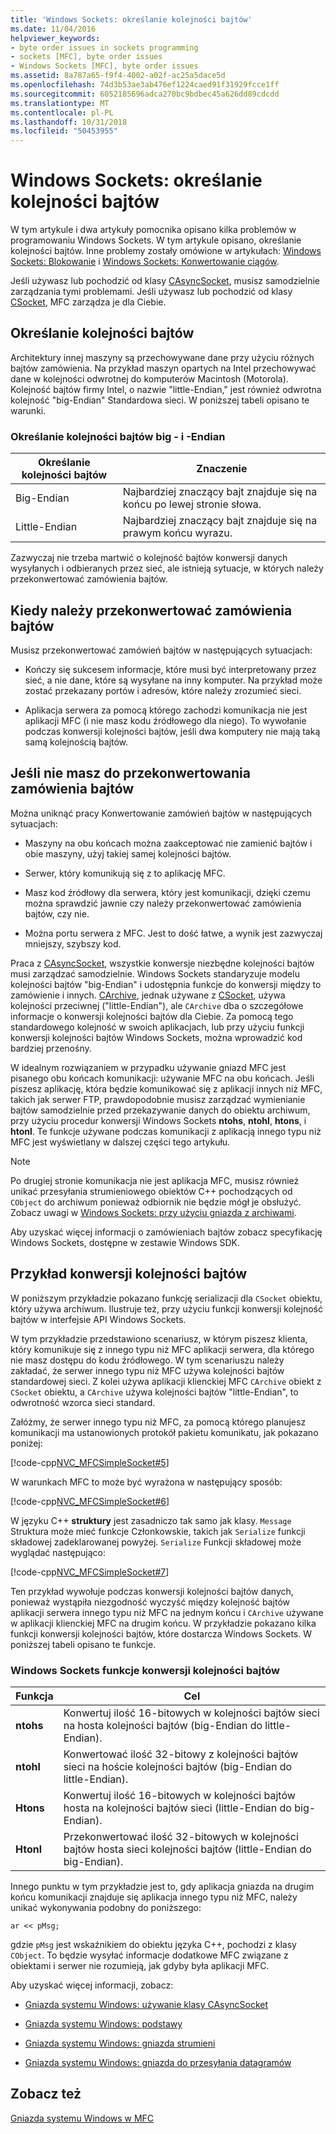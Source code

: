 ```yaml
---
title: 'Windows Sockets: określanie kolejności bajtów'
ms.date: 11/04/2016
helpviewer_keywords:
- byte order issues in sockets programming
- sockets [MFC], byte order issues
- Windows Sockets [MFC], byte order issues
ms.assetid: 8a787a65-f9f4-4002-a02f-ac25a5dace5d
ms.openlocfilehash: 74d3b53ae3ab476ef1224caed91f31929fcce1ff
ms.sourcegitcommit: 6052185696adca270bc9bdbec45a626dd89cdcdd
ms.translationtype: MT
ms.contentlocale: pl-PL
ms.lasthandoff: 10/31/2018
ms.locfileid: "50453955"
---
```

# <a name="windows-sockets-byte-ordering"></a>Windows Sockets: określanie kolejności bajtów

W tym artykule i dwa artykuły pomocnika opisano kilka problemów w programowaniu Windows Sockets. W tym artykule opisano, określanie kolejności bajtów. Inne problemy zostały omówione w artykułach: [Windows Sockets: Blokowanie](../mfc/windows-sockets-blocking.md) i [Windows Sockets: Konwertowanie ciągów](../mfc/windows-sockets-converting-strings.md).

Jeśli używasz lub pochodzić od klasy [CAsyncSocket](../mfc/reference/casyncsocket-class.md), musisz samodzielnie zarządzania tymi problemami. Jeśli używasz lub pochodzić od klasy [CSocket](../mfc/reference/csocket-class.md), MFC zarządza je dla Ciebie.

## <a name="byte-ordering"></a>Określanie kolejności bajtów

Architektury innej maszyny są przechowywane dane przy użyciu różnych bajtów zamówienia. Na przykład maszyn opartych na Intel przechowywać dane w kolejności odwrotnej do komputerów Macintosh (Motorola). Kolejność bajtów firmy Intel, o nazwie "little-Endian," jest również odwrotna kolejność "big-Endian" Standardowa sieci. W poniższej tabeli opisano te warunki.

### <a name="big--and-little-endian-byte-ordering"></a>Określanie kolejności bajtów big - i -Endian

|Określanie kolejności bajtów|Znaczenie|
|-------------------|-------------|
|Big-Endian|Najbardziej znaczący bajt znajduje się na końcu po lewej stronie słowa.|
|Little-Endian|Najbardziej znaczący bajt znajduje się na prawym końcu wyrazu.|

Zazwyczaj nie trzeba martwić o kolejność bajtów konwersji danych wysyłanych i odbieranych przez sieć, ale istnieją sytuacje, w których należy przekonwertować zamówienia bajtów.

## <a name="when-you-must-convert-byte-orders"></a>Kiedy należy przekonwertować zamówienia bajtów

Musisz przekonwertować zamówień bajtów w następujących sytuacjach:

- Kończy się sukcesem informacje, które musi być interpretowany przez sieć, a nie dane, które są wysyłane na inny komputer. Na przykład może zostać przekazany portów i adresów, które należy zrozumieć sieci.

- Aplikacja serwera za pomocą którego zachodzi komunikacja nie jest aplikacji MFC (i nie masz kodu źródłowego dla niego). To wywołanie podczas konwersji kolejności bajtów, jeśli dwa komputery nie mają taką samą kolejnością bajtów.

## <a name="when-you-do-not-have-to-convert-byte-orders"></a>Jeśli nie masz do przekonwertowania zamówienia bajtów

Można uniknąć pracy Konwertowanie zamówień bajtów w następujących sytuacjach:

- Maszyny na obu końcach można zaakceptować nie zamienić bajtów i obie maszyny, użyj takiej samej kolejności bajtów.

- Serwer, który komunikują się z to aplikację MFC.

- Masz kod źródłowy dla serwera, który jest komunikacji, dzięki czemu można sprawdzić jawnie czy należy przekonwertować zamówienia bajtów, czy nie.

- Można portu serwera z MFC. Jest to dość łatwe, a wynik jest zazwyczaj mniejszy, szybszy kod.

Praca z [CAsyncSocket](../mfc/reference/casyncsocket-class.md), wszystkie konwersje niezbędne kolejności bajtów musi zarządzać samodzielnie. Windows Sockets standaryzuje modelu kolejności bajtów "big-Endian" i udostępnia funkcje do konwersji między to zamówienie i innych. [CArchive](../mfc/reference/carchive-class.md), jednak używane z [CSocket](../mfc/reference/csocket-class.md), używa kolejności przeciwnej ("little-Endian"), ale `CArchive` dba o szczegółowe informacje o konwersji kolejności bajtów dla Ciebie. Za pomocą tego standardowego kolejność w swoich aplikacjach, lub przy użyciu funkcji konwersji kolejności bajtów Windows Sockets, można wprowadzić kod bardziej przenośny.

W idealnym rozwiązaniem w przypadku używanie gniazd MFC jest pisanego obu końcach komunikacji: używanie MFC na obu końcach. Jeśli piszesz aplikację, która będzie komunikować się z aplikacji innych niż MFC, takich jak serwer FTP, prawdopodobnie musisz zarządzać wymienianie bajtów samodzielnie przed przekazywanie danych do obiektu archiwum, przy użyciu procedur konwersji Windows Sockets **ntohs**, **ntohl**, **htons**, i **htonl**. Te funkcje używane podczas komunikacji z aplikacją innego typu niż MFC jest wyświetlany w dalszej części tego artykułu.

> [!NOTE]
>  Po drugiej stronie komunikacja nie jest aplikacja MFC, musisz również unikać przesyłania strumieniowego obiektów C++ pochodzących od `CObject` do archiwum ponieważ odbiornik nie będzie mógł je obsłużyć. Zobacz uwagi w [Windows Sockets: przy użyciu gniazda z archiwami](../mfc/windows-sockets-using-sockets-with-archives.md).

Aby uzyskać więcej informacji o zamówieniach bajtów zobacz specyfikację Windows Sockets, dostępne w zestawie Windows SDK.

## <a name="a-byte-order-conversion-example"></a>Przykład konwersji kolejności bajtów

W poniższym przykładzie pokazano funkcję serializacji dla `CSocket` obiektu, który używa archiwum. Ilustruje też, przy użyciu funkcji konwersji kolejność bajtów w interfejsie API Windows Sockets.

W tym przykładzie przedstawiono scenariusz, w którym piszesz klienta, który komunikuje się z innego typu niż MFC aplikacji serwera, dla którego nie masz dostępu do kodu źródłowego. W tym scenariuszu należy zakładać, że serwer innego typu niż MFC używa kolejności bajtów standardowej sieci. Z kolei używa aplikacji klienckiej MFC `CArchive` obiekt z `CSocket` obiektu, a `CArchive` używa kolejności bajtów "little-Endian", to odwrotność wzorca sieci standard.

Załóżmy, że serwer innego typu niż MFC, za pomocą którego planujesz komunikacji ma ustanowionych protokół pakietu komunikatu, jak pokazano poniżej:

[!code-cpp[NVC_MFCSimpleSocket#5](../mfc/codesnippet/cpp/windows-sockets-byte-ordering_1.cpp)]

W warunkach MFC to może być wyrażona w następujący sposób:

[!code-cpp[NVC_MFCSimpleSocket#6](../mfc/codesnippet/cpp/windows-sockets-byte-ordering_2.cpp)]

W języku C++ **struktury** jest zasadniczo tak samo jak klasy. `Message` Struktura może mieć funkcje Członkowskie, takich jak `Serialize` funkcji składowej zadeklarowanej powyżej. `Serialize` Funkcji składowej może wyglądać następująco:

[!code-cpp[NVC_MFCSimpleSocket#7](../mfc/codesnippet/cpp/windows-sockets-byte-ordering_3.cpp)]

Ten przykład wywołuje podczas konwersji kolejności bajtów danych, ponieważ wystąpiła niezgodność wyczyść między kolejność bajtów aplikacji serwera innego typu niż MFC na jednym końcu i `CArchive` używane w aplikacji klienckiej MFC na drugim końcu. W przykładzie pokazano kilka funkcji konwersji kolejności bajtów, które dostarcza Windows Sockets. W poniższej tabeli opisano te funkcje.

### <a name="windows-sockets-byte-order-conversion-functions"></a>Windows Sockets funkcje konwersji kolejności bajtów

|Funkcja|Cel|
|--------------|-------------|
|**ntohs**|Konwertuj ilość 16-bitowych w kolejności bajtów sieci na hosta kolejności bajtów (big-Endian do little-Endian).|
|**ntohl**|Konwertować ilość 32-bitowy z kolejności bajtów sieci na hoście kolejności bajtów (big-Endian do little-Endian).|
|**Htons**|Konwertuj ilość 16-bitowych w kolejności bajtów hosta na kolejności bajtów sieci (little-Endian do big-Endian).|
|**Htonl**|Przekonwertować ilość 32-bitowych w kolejności bajtów hosta sieci kolejności bajtów (little-Endian do big-Endian).|

Innego punktu w tym przykładzie jest to, gdy aplikacja gniazda na drugim końcu komunikacji znajduje się aplikacja innego typu niż MFC, należy unikać wykonywania podobny do poniższego:

`ar << pMsg;`

gdzie `pMsg` jest wskaźnikiem do obiektu języka C++, pochodzi z klasy `CObject`. To będzie wysyłać informacje dodatkowe MFC związane z obiektami i serwer nie rozumieją, jak gdyby była aplikacji MFC.

Aby uzyskać więcej informacji, zobacz:

- [Gniazda systemu Windows: używanie klasy CAsyncSocket](../mfc/windows-sockets-using-class-casyncsocket.md)

- [Gniazda systemu Windows: podstawy](../mfc/windows-sockets-background.md)

- [Gniazda systemu Windows: gniazda strumieni](../mfc/windows-sockets-stream-sockets.md)

- [Gniazda systemu Windows: gniazda do przesyłania datagramów](../mfc/windows-sockets-datagram-sockets.md)

## <a name="see-also"></a>Zobacz też

[Gniazda systemu Windows w MFC](../mfc/windows-sockets-in-mfc.md)

